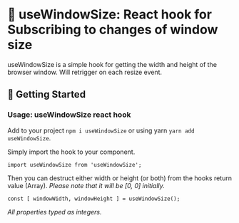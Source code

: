 # 📐 useWindowSize: React hook for Subscribing to changes of window size

useWindowSize is a simple hook for getting the width and height of the browser window. Will retrigger on each resize event.

## 🚀 Getting Started

### Usage: useWindowSize react hook

Add to your project `npm i useWindowSize` or using yarn `yarn add useWindowSize`.

Simply import the hook to your component.

`import useWindowSize from 'useWindowSize';`

Then you can destruct either width or height (or both) from the hooks return value 
(Array). _Please note that it will be [0, 0] initially._
 
`const [ windowWidth, windowHeight ] = useWindowSize();`

_All properties typed as integers._
